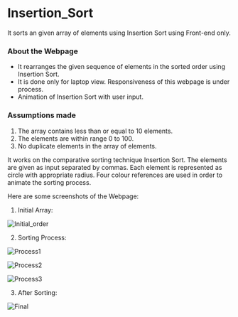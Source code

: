 # Insertion_Sort
It sorts an given array of elements using Insertion Sort using Front-end only.

### About the Webpage
* It rearranges the given sequence of elements in the sorted order using Insertion Sort.
* It is done only for laptop view. Responsiveness of this webpage is under process.
* Animation of Insertion Sort with user input.

### Assumptions made
1. The array contains less than or equal to 10 elements.
2. The elements are within range 0 to 100.
3. No duplicate elements in the array of elements.

  It works on the comparative sorting technique Insertion Sort. The elements are given as input separated by commas. Each element is represented as circle with appropriate radius.
Four colour references are used in order to animate the sorting process.

  Here are some screenshots of the Webpage:
  1. Initial Array:
  
  ![Initial_order](https://github.com/Ajay2905Kumar/insertion_Sort/assets/95973318/c24710cd-bf5e-47f9-9ace-341e5b2d8125)


  2. Sorting Process:

  ![Process1](https://github.com/Ajay2905Kumar/insertion_Sort/assets/95973318/bf833815-f199-43ba-96d3-eb6bc28e67ea)

  ![Process2](https://github.com/Ajay2905Kumar/insertion_Sort/assets/95973318/adda9c2a-79dc-4794-8e6f-72a1ecffcd69)

  ![Process3](https://github.com/Ajay2905Kumar/insertion_Sort/assets/95973318/ca8c0493-a026-45ce-96b9-19e528036223)


  3. After Sorting:
  
  ![Final](https://github.com/Ajay2905Kumar/insertion_Sort/assets/95973318/2f56c3e0-78f7-4bb4-a87a-c58f20fa2968)
